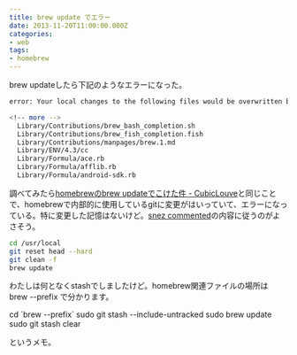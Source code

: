 ```yaml
---
title: brew update でエラー
date: 2013-11-20T11:00:00.000Z
categories:
- web
tags:
- homebrew
---
```

brew updateしたら下記のようなエラーになった。

```bash
error: Your local changes to the following files would be overwritten by merge:

<!-- more -->
  Library/Contributions/brew_bash_completion.sh
  Library/Contributions/brew_fish_completion.fish
  Library/Contributions/manpages/brew.1.md
  Library/ENV/4.3/cc
  Library/Formula/ace.rb
  Library/Formula/afflib.rb
  Library/Formula/android-sdk.rb
```

調べてみたら[homebrewのbrew updateでこけた件 - CubicLouve](http://spring-mt.tumblr.com/post/18484480866/homebrew-brew-update)と同じことで、homebrewで内部的に使用しているgitに変更がはいっていて、エラーになっている。特に変更した記憶はないけど。[snez commented](https://github.com/mxcl/homebrew/issues/5128#issuecomment-9020785)の内容に従うのがよさそう。

```bash
cd /usr/local
git reset head --hard
git clean -f
brew update
```

わたしは何となくstashでしましたけど。homebrew関連ファイルの場所は brew --prefix で分かります。

cd \`brew --prefix\`
sudo git stash --include-untracked
sudo brew update
sudo git stash clear

というメモ。
